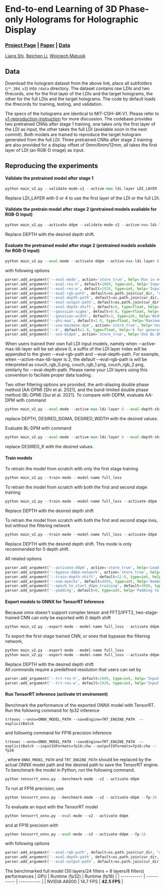 # End-to-end Learning of 3D Phase-only Holograms for Holographic Display

### [Project Page](http://cgh-v2.csail.mit.edu)  | [Paper](https://www.nature.com/articles/s41377-022-00894-6) | [Data](https://drive.google.com/drive/folders/1hlnk_yMjm2aebFillJFxFM1UaiI-INPg?usp=sharing)

[Liang Shi](https://people.csail.mit.edu/liangs), [Beichen Li](https://www.linkedin.com/in/beichen-li-ba9b34106/), [Wojciech Matusik](https://cdfg.mit.edu/wojciech)

## Data
Download the hologram dataset from the above link, place all subfolders (`/*_384_v2`) into `/data` directory. The dataset contains raw LDIs and two tfrecords, one for the first layer of the LDIs and the target holograms, the other for the full LDIs and the target holograms. The code by default loads the tfrecords for training, testing, and validation.

The specs of the holograms are identical to MIT-CGH-4K-V1. Please refer to [v1-reproduction-instruction](TensorHolo_v1.md) for more discussion. The codebase provides two pretrained CNNs after stage 1 training, one takes only the first layer of the LDI as input, the other takes the full LDI (available soon in the next commit). Both models are trained to reproduce the target hologram generated from the full LDI. Three pretrained CNNs after stage 2 training are also provided for a display offset of 0mm/6mm/12mm, all takes the first layer of LDI (an RGB-D image) as input.

## Reproducing the experiments

#### Validate the pretrained model after stage 1
``` python
python main_v2.py --validate-mode-s1 --active-max-ldi-layer LDI_LAYER
```
Replace LDI_LAYER with 0 or 4 to use the first layer of the LDI or the full LDI.

#### Validate the pretrain model after stage 2 (pretrained models available for RGB-D input)
``` python
python main_v2.py --activate-ddpm --validate-mode-s2 --active-max-ldi-layer 0 --train-depth-shift DEPTH --eval-depth-shift DEPTH
```
Replace DEPTH with the desired depth shift. 

#### Evaluate the pretrained model after stage 2 (pretrained models available for RGB-D input)

``` python
python main_v2.py --eval-mode --activate-ddpm --active-max-ldi-layer 0 --train-depth-shift DEPTH --eval-depth-shift DEPTH
```

with following options
``` python
parser.add_argument('--eval-mode', action='store_true', help='Run in evaluation mode')
parser.add_argument('--eval-res-h', default=1080, type=int, help='Input image height in evaluation mode')
parser.add_argument('--eval-res-w', default=1920, type=int, help='Input image width in evaluation mode')
parser.add_argument('--eval-rgb-path', default=os.path.join(cur_dir, "data", "example_input", "couch_rgb.png"), help='Input rgb image path in evaluation mode')
parser.add_argument('--eval-depth-path', default=os.path.join(cur_dir, "data", "example_input", "couch_depth.png"), help='Input depth image path in evaluation mode')
parser.add_argument('--eval-output-path', default=os.path.join(cur_dir, "data", "example_input"), help='Output directory for results')
parser.add_argument('--eval-depth-shift', default=0, type=float, help='Depth shift (in mm) from the predicted midpoint hologram to the target hologram plane')
parser.add_argument('--gaussian-sigma', default=0.0, type=float, help='Sigma of Gaussian kernel used by AA-DPM')
parser.add_argument('--gaussian-width', default=3, type=int, help='Width of Gaussian kernel used by AA-DPM')
parser.add_argument('--phs-max', default=2.0, type=float, help='Maximum phase modulation of SLM in unit of pi')
parser.add_argument('--use-maimone-dpm', action='store_true', help='Use DPM of Maimone et al. 2017')
parser.add_argument('--k', default=1.0, type=float, help='k for generating Fourier-space mask used by BL-DPM')
parser.add_argument('--use-bldpm', action='store_true', help='Use BL-DPM of Sui et al. 2021')
```
When users trained their own full LDI input models, namely when --active-max-ldi-layer will be set above 0, a suffix of the LDI layer index will be appended to the given --eval-rgb-path and --eval-depth-path. For example, when --active-max-ldi-layer is 2, the default --eval-rgb-path is will be interpreted as couch_rgb_0.png, couch_rgb_1.png, couch_rgb_2.png, similarly for --eval-depth-path. Please name your LDI layers using this convention to faciliate proper data loading.

Two other filtering options are provided, the anti-aliasing double phase method (AA-DPM) [Shi et al. 2021], and the band-limited double phase method (BL-DPM) [Sui et al. 2021]. To compare with DDPM, evaluate AA-DPM with command
``` python
python main_v2.py --eval-mode --active-max-ldi-layer 0 --eval-depth-shift DEPTH --gaussian-sigma DESIRED_SIGMA --gaussian-width DESIRED_WIDTH
```
replace DEPTH, DESIRED_SIGMA, DESIRED_WIDTH with the desired values.

Evaluate BL-DPM with command
``` python
python main_v2.py --eval-mode --active-max-ldi-layer 0 --eval-depth-shift DEPTH --use-bldpm --k DESIRED_K
```
replace DESIRED_K with the desired values.

#### Train models
To retrain the model from scratch with only the first stage training

``` python
python main_v2.py --train-mode --model-name full_loss
```
To retrain the model from scratch with both the first and second stage training
``` python
python main_v2.py --train-mode --model-name full_loss --activate-ddpm --train-depth-shift DEPTH
```
Replace DEPTH with the desired depth shift

To retrain the model from scratch with both the first and second stage loss, but without the filtering network
``` python
python main_v2.py --train-mode --model-name full_loss --activate-ddpm --train-depth-shift DEPTH --bypass-ddpm-network
```
Replace DEPTH with the desired depth shift. This mode is only recommended for 0 depth shift.

All related options
``` python
parser.add_argument('--activate-ddpm', action='store_true', help='Load ddpm network together with hologram rendering network; depth shift specified by --train-depth-shift')
parser.add_argument('--bypass-ddpm-network', action='store_true', help='Train/evaluate ddpm without using ddpm network (typical for 0 mm offset)')
parser.add_argument('--train-depth-shift', default=12.0, type=int, help='The epoch to start stage-2 training')
parser.add_argument('--num-epochs', default=4050, type=int, help='Number of training epochs')
parser.add_argument('--epoch_to_start_ddpm_training', default=3000, type=int, help='The epoch to start stage-2 training')
parser.add_argument('--padding', default=0, type=int, help='Padding to the hologram to accommodate out-of-frame diffraction')
```

#### Export models to ONNX for TensorRT Inference
Because onnx doesn't support complex tensor and FFT2/IFFT2, two-stage-trained CNN can only be exported with 0 depth shift

``` python
python main_v2.py --export-mode --model-name full_loss --activate-ddpm --train-depth-shift 0
```
To export the first-stage trained CNN, or ones that bypasse the filtering network,
``` python
python main_v2.py --export-mode --model-name full_loss
python main_v2.py --export-mode --model-name full_loss --activate-ddpm --bypass-ddpm-network --train-depth-shift DEPTH
```
Replace DEPTH with the desired depth shift\
All commands require a predefined resolution that users can set by

``` python
parser.add_argument('--trt-res-h', default=1080, type=int, help='Input image height in export (tensorrt) mode')
parser.add_argument('--trt-res-w', default=1920, type=int, help='Input image width in export (tensorrt) mode')
```

#### Run TensorRT inference (activate trt enviroment)
Benchmark the performance of the exported ONNX model with TensorRT. Run the following command for fp32 inference

```
trtexec --onnx=ONNX_MODEL_PATH --saveEngine=TRT_ENGINE_PATH  --explicitBatch
```

and following command for FP16 precision inference

```
trtexec --onnx=ONNX_MODEL_PATH --saveEngine=TRT_ENGINE_PATH  --explicitBatch --inputIOFormats=fp16:chw --outputIOFormats=fp16:chw --fp16
```
, where ```ONNX_MODEL_PATH``` and ```TRT_ENGINE_PATH``` should be replaced by the actual ONNX model path and the desired path to save the TensorRT engine. To benchmark the model in Python, run the following command.

```python
python tensorrt_onnx.py --benchmark-mode --v2 --activate-ddpm
```
To run at FP16 precision, use
```python
python tensorrt_onnx.py --benchmark-mode --v2 --activate-ddpm --fp-16
```


To evaluate an input with the TensorRT model
```python
python tensorrt_onnx.py --eval-mode --v2 --activate-ddpm
```
and at FP16 precision with
```python
python tensorrt_onnx.py --eval-mode --v2 --activate-ddpm --fp-16
```

with following options

``` python
parser.add_argument('--eval-rgb-path', default=os.path.join(cur_dir, "data", "example_input", "couch_rgb.png"), help='Input rgb image path in evaluation mode')
parser.add_argument('--eval-depth-path', default=os.path.join(cur_dir, "data", "example_input", "couch_depth.png"), help='Input depth image path in evaluation mode')
parser.add_argument('--eval-output-path', default=os.path.join(cur_dir, "data", "example_input"), help='Output directory for results')
```
The benchmarked full model (30 layers/24 filters + 8 layers/8 filters) performances
| GPU               | Runtime (fp32) | Runtime (fp16) | 
| -----------       | -----------    | -----------    |
| NVIDIA A6000      | 14.7 FPS       | **42.5 FPS**   |